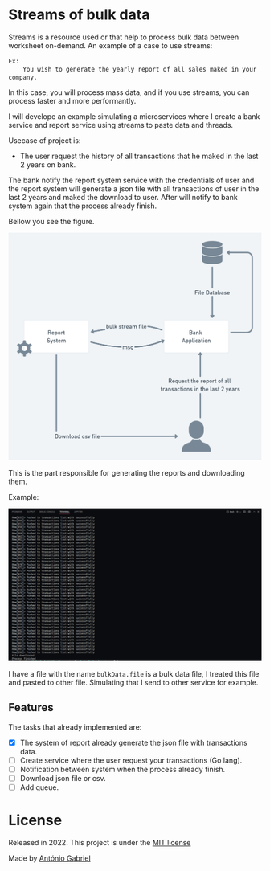 # Streams of bulk data

Streams is a resource used or that help to process bulk data  between worksheet on-demand.
An example of a case to use streams:

    Ex:
        You wish to generate the yearly report of all sales maked in your company.

In this case, you will process mass data, and if you use streams, you can process faster and more performantly.

I will develope an example simulating a microservices where I create a bank service and report service using streams to paste data and threads.

Usecase of project is:

- The user request the history of all transactions that he maked in the last 2 years on bank.

The bank notify the report system service with the credentials of user and the report system will generate a json file with all transactions of user in the last 2 years and maked the download to user. After will notify to bank system again that the process already finish.

Bellow you see the figure.

<img src="assets/streamsapplication.png" alt="streams application">

This is the part responsible for generating the reports and downloading them.

Example:

<img src="assets/streams.png" alt="streams application">

I have a file with the name `bulkData.file` is a bulk data file, I treated this file and pasted to other file. Simulating that I send to other service for example.

## Features
The tasks that already implemented are:

- [x] The system of report already generate the json file with transactions data.
- [ ] Create service where the user request your transactions (Go lang).
- [ ] Notification between system when the process already finish.
- [ ] Download json file or csv.
- [ ] Add queue.

# License

Released in 2022. This project is under the [MIT license](LICENSE)

Made by [António Gabriel](https://github.com/Antonio-Gabriel)
